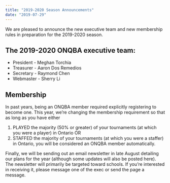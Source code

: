 ```yaml
---
title: "2019-2020 Season Announcements"
date: "2019-07-29"
---
```


We are pleased to announce the new executive team and new membership rules in preparation for the 2019-2020 season.

## The 2019-2020 ONQBA executive team:

* President - Meghan Torchia
* Treasurer - Aaron Dos Remedios
* Secretary - Raymond Chen
* Webmaster - Sherry Li

## Membership

In past years, being an ONQBA member required explicitly registering to become one. This year, we’re changing the membership requirement so that as long as you have either

1. PLAYED the majority (50% or greater) of your tournaments (at which you were a player) in Ontario OR
2. STAFFED the majority of your tournaments (at which you were a staffer) in Ontario, you will be considered an ONQBA member automatically.

Finally, we will be sending out an email newsletter in late August detailing our plans for the year (although some updates will also be posted here). The newsletter will primarily be targeted toward schools. If you’re interested in receiving it, please message one of the exec or send the page a message.